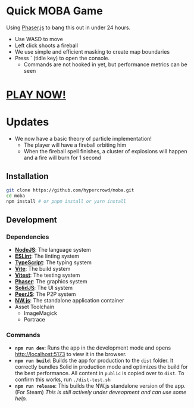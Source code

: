 # Quick MOBA Game

Using [Phaser.js](https://phaser.io/) to bang this out in under 24 hours.

* Use WASD to move
* Left click shoots a fireball
* We use simple and efficient masking to create map boundaries
* Press ` (tidle key) to open the console.
  * Commands are not hooked in yet, but performance metrics can be seen

# [PLAY NOW!](https://hypercrowd.github.io/moba/dist/index.html)

# Updates

* We now have a basic theory of particle implementation!
  * The player will have a fireball orbiting him
  * When the fireball spell finishes, a cluster of explosions will happen and a fire will burn for 1 second

## Installation

```bash
git clone https://github.com/hypercrowd/moba.git
cd moba
npm install # or pnpm install or yarn install
```

## Development

### Dependencies

* **[NodeJS](https://nodejs.org/en/learn/getting-started/introduction-to-nodejs)**: The language system
* **[ESLint](https://eslint.org/docs/latest/use/getting-started)**: The linting system
* **[TypeScript](https://www.npmjs.com/package/typescript)**: The typing system
* **[Vite](https://vite.dev/guide/)**: The build system
* **[Vitest](https://vitest.dev/guide/)**: The testing system
* **[Phaser](https://phaser.io/tutorials/getting-started-phaser3)**: The graphics system
* **[SolidJS](https://www.solidjs.com/guides/getting-started)**: The UI system
* **[PeerJS](https://peerjs.com/docs/#start)**: The P2P system
* **[NW.js](https://nwjs.readthedocs.io/en/latest/For%20Users/Getting%20Started/)**: The standalone application container
* Asset Toolchain
  * ImageMagick
  * Portrace

### Commands

* **`npm run dev`**: Runs the app in the development mode and opens [http://localhost:5173](http://localhost:5173) to view it in the browser.
* **`npm run build`**: Builds the app for production to the `dist` folder. It correctly bundles Solid in production mode and optimizes the build for the best performance.  All content in `public` is copied over to `dist`.  To confirm this works, run `./dist-test.sh`
* **`npm run release`**: This builds the NW.js standalone version of the app.  (For Steam)  _This is still actively under deveopment and can use some help._
